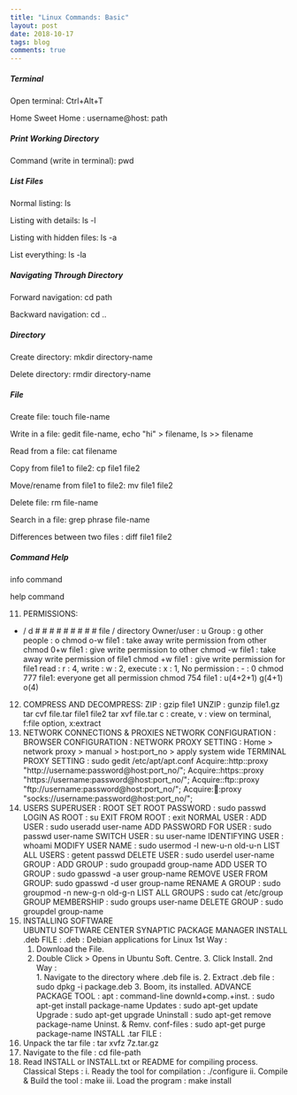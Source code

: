 ```yaml
---
title: "Linux Commands: Basic"
layout: post
date: 2018-10-17
tags: blog
comments: true
---
```


#####  Terminal 

Open terminal: Ctrl+Alt+T

Home Sweet Home : username@host: path


#####  Print Working Directory 

Command (write in terminal): pwd

#####  List Files

Normal listing: ls

Listing with details: ls -l

Listing with hidden files: ls -a

List everything: ls -la

#####  Navigating Through Directory

Forward navigation: cd path

Backward  navigation: cd ..

#####  Directory

Create directory:  mkdir directory-name

Delete  directory:  rmdir directory-name

#####  File

Create file: touch file-name

Write in a file: gedit file-name, echo "hi" > filename, ls >> filename

Read from a file: cat filename

Copy from file1 to file2: cp file1 file2

Move/rename from file1 to file2: mv file1 file2

Delete file: rm file-name

Search in a file: grep phrase file-name

Differences between two files : diff file1 file2

#####  Command Help

info command

help command

11. PERMISSIONS:
  - / d       # # #           # # #         # # #
 file / directory  Owner/user : u   Group : g   other people : o
 chmod o-w file1 : take away write permission from other
 chmod 0+w file1 : give write permission to other
 chmod -w file1  : take away write permission of file1
 chmod +w file1  : give write permission for file1
 read    : r : 4, write    : w : 2, execute   : x : 1, No permission   : - : 0 
 chmod 777 file1: everyone get all permission
 chmod 754 file1 : u(4+2+1) g(4+1) o(4)
12. COMPRESS AND DECOMPRESS:
 ZIP   : gzip file1
 UNZIP : gunzip file1.gz
 tar cvf file.tar file1 file2
 tar xvf file.tar
c : create, v : view on terminal, f:file option, x:extract
13. NETWORK CONNECTIONS & PROXIES
NETWORK CONFIGURATION :
BROWSER CONFIGURATION : 
NETWORK PROXY SETTING : 
  Home > network proxy > manual > host:port_no > apply system wide
TERMINAL PROXY SETTING : sudo gedit /etc/apt/apt.conf
  Acquire::http::proxy "http://username:password@host:port_no/";
  Acquire::https::proxy "https://username:password@host:port_no/";
  Acquire::ftp::proxy "ftp://username:password@host:port_no/";
  Acquire::socks::proxy "socks://username:password@host:port_no/";
14. USERS 
SUPERUSER : ROOT 
SET ROOT PASSWORD     : sudo passwd
 LOGIN AS ROOT         : su
 EXIT FROM ROOT        : exit
 NORMAL USER :
 ADD USER        : sudo useradd user-name
 ADD PASSWORD FOR USER : sudo passwd user-name
 SWITCH USER       : su user-name
 IDENTIFYING USER      : whoami
 MODIFY USER NAME      : sudo usermod -l new-u-n old-u-n
 LIST ALL USERS       : getent passwd 
 DELETE USER        : sudo userdel user-name
 GROUP :
 ADD GROUP             : sudo groupadd group-name
 ADD USER TO GROUP     : sudo gpasswd -a user group-name
 REMOVE USER FROM GROUP: sudo gpasswd -d user group-name
 RENAME A GROUP        : sudo groupmod -n new-g-n old-g-n
 LIST ALL GROUPS       : sudo cat /etc/group
 GROUP MEMBERSHIP      : sudo groups user-name 
 DELETE GROUP          : sudo groupdel group-name
15.  INSTALLING SOFTWARE  
UBUNTU SOFTWARE CENTER
SYNAPTIC PACKAGE MANAGER
INSTALL .deb FILE : .deb : Debian applications for Linux
1st Way : 
     1. Download the File.  
     2. Double Click > Opens in Ubuntu Soft. Centre.
    3. Click Install.
2nd Way :  
    1. Navigate to the directory where .deb file is.
    2. Extract .deb file : sudo dpkg -i package.deb
    3. Boom, its installed.
ADVANCE PACKAGE TOOL : apt : command-line
downld+comp.+inst.      : sudo apt-get install package-name
 Updates       : sudo apt-get update
 Upgrade       : sudo apt-get upgrade
 Uninstall       : sudo apt-get remove package-name
 Uninst. & Remv. conf-files  : sudo apt-get purge package-name
INSTALL .tar FILE :
1. Unpack the tar file    : tar xvfz 7z.tar.gz
 2. Navigate to the file      : cd file-path
3. Read INSTALL or INSTALL.txt or README for compiling process.
Classical Steps : 
 i. Ready the tool for compilation  : ./configure 
 ii. Compile & Build the tool  : make
 iii. Load the program   : make install 
